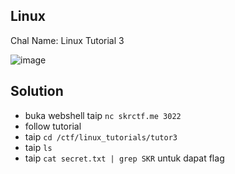 ## Linux
Chal Name: Linux Tutorial 3

![image](https://user-images.githubusercontent.com/23289982/205431955-e137c071-1af7-42ba-82f1-f182a264aa9d.png)

## Solution
* buka webshell taip `nc skrctf.me 3022`
* follow tutorial
* taip `cd /ctf/linux_tutorials/tutor3`
* taip `ls`
* taip `cat secret.txt | grep SKR` untuk dapat flag
